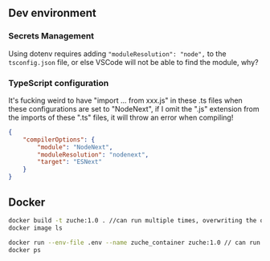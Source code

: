 ## Dev environment

### Secrets Management

Using dotenv requires adding `"moduleResolution": "node",` to the `tsconfig.json` file, or else VSCode will not be able to find the module, why?

### TypeScript configuration

It's fucking weird to have "import ... from xxx.js" in these .ts files when these configurations
are set to "NodeNext", if I omit the ".js" extension from the imports of these ".ts" files, it will throw an error when compiling!

```json
{
    "compilerOptions": {
        "module": "NodeNext",
        "moduleResolution": "nodenext",
        "target": "ESNext"
    }
}
```

## Docker

```zsh
docker build -t zuche:1.0 . //can run multiple times, overwriting the old image, 1.0 is the tag
docker image ls
```

```zsh
docker run --env-file .env --name zuche_container zuche:1.0 // can run multiple times, overwriting the old container, zuche_container is the name of the container, loading .env file for secrets
docker ps
```
